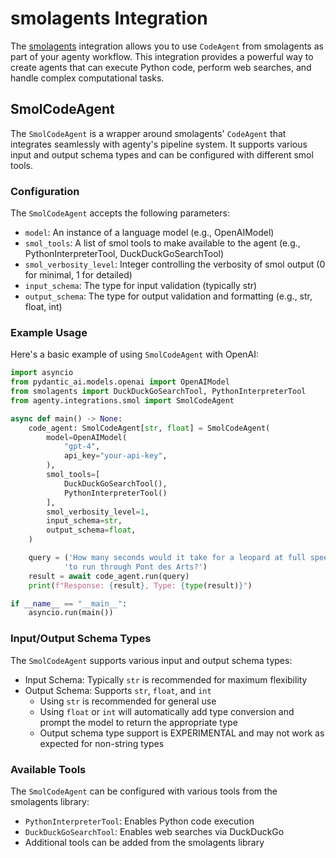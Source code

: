 # smolagents Integration

The [smolagents](https://github.com/huggingface/smolagents) integration allows you to use `CodeAgent` from smolagents as part of your agenty workflow. This integration provides a powerful way to create agents that can execute Python code, perform web searches, and handle complex computational tasks.

## SmolCodeAgent

The `SmolCodeAgent` is a wrapper around smolagents' `CodeAgent` that integrates seamlessly with agenty's pipeline system. It supports various input and output schema types and can be configured with different smol tools.

### Configuration

The `SmolCodeAgent` accepts the following parameters:

- `model`: An instance of a language model (e.g., OpenAIModel)
- `smol_tools`: A list of smol tools to make available to the agent (e.g., PythonInterpreterTool, DuckDuckGoSearchTool)
- `smol_verbosity_level`: Integer controlling the verbosity of smol output (0 for minimal, 1 for detailed)
- `input_schema`: The type for input validation (typically str)
- `output_schema`: The type for output validation and formatting (e.g., str, float, int)

### Example Usage

Here's a basic example of using `SmolCodeAgent` with OpenAI:

```python
import asyncio
from pydantic_ai.models.openai import OpenAIModel
from smolagents import DuckDuckGoSearchTool, PythonInterpreterTool
from agenty.integrations.smol import SmolCodeAgent

async def main() -> None:
    code_agent: SmolCodeAgent[str, float] = SmolCodeAgent(
        model=OpenAIModel(
            "gpt-4",
            api_key="your-api-key",
        ),
        smol_tools=[
            DuckDuckGoSearchTool(),
            PythonInterpreterTool()
        ],
        smol_verbosity_level=1,
        input_schema=str,
        output_schema=float,
    )

    query = ('How many seconds would it take for a leopard at full speed '
            'to run through Pont des Arts?')
    result = await code_agent.run(query)
    print(f"Response: {result}, Type: {type(result)}")

if __name__ == "__main__":
    asyncio.run(main())
```

### Input/Output Schema Types

The `SmolCodeAgent` supports various input and output schema types:

- Input Schema: Typically `str` is recommended for maximum flexibility
- Output Schema: Supports `str`, `float`, and `int`
  - Using `str` is recommended for general use
  - Using `float` or `int` will automatically add type conversion and prompt the model to return the appropriate type
  - Output schema type support is EXPERIMENTAL and may not work as expected for non-string types

### Available Tools

The `SmolCodeAgent` can be configured with various tools from the smolagents library:

- `PythonInterpreterTool`: Enables Python code execution
- `DuckDuckGoSearchTool`: Enables web searches via DuckDuckGo
- Additional tools can be added from the smolagents library
